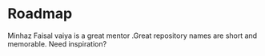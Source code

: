 # Roadmap
Minhaz Faisal vaiya is a great mentor .Great repository names are short and memorable. Need inspiration? 
